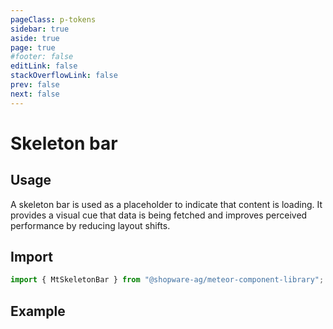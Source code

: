 ```yaml
---
pageClass: p-tokens
sidebar: true
aside: true
page: true
#footer: false
editLink: false
stackOverflowLink: false
prev: false
next: false
---
```


<script setup>
  import  SwagStorybookIframe  from '../../components/storybook/SwagStorybookIframe.vue'
</script>

# Skeleton bar

## Usage

A skeleton bar is used as a placeholder to indicate that content is loading. It provides a visual cue that data is being fetched and improves perceived performance by reducing layout shifts.

## Import

```js
import { MtSkeletonBar } from "@shopware-ag/meteor-component-library";
```

## Example

<SwagStorybookIframe group="feedback-indicator" component="mt-skeleton-bar"></SwagStorybookIframe>
